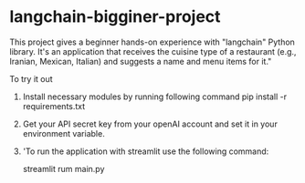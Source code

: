 # langchain-bigginer-project
This project gives a beginner hands-on experience with "langchain" Python library.
It's an application that receives the cuisine type of a restaurant (e.g., Iranian, Mexican, Italian) and suggests a name and menu items for it."

To try it out 

1. Install necessary modules by running following command
	pip install -r requirements.txt

2. Get your API secret key from your openAI account and set it in your environment variable.

2. 'To run the application with streamlit use the following command:

    streamlit rum main.py





